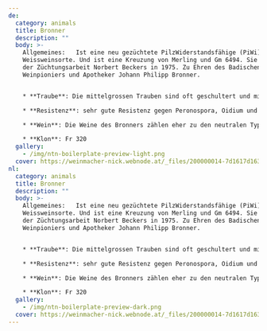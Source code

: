 ```yaml
---
de:
  category: animals
  title: Bronner
  description: ""
  body: >-
    Allgemeines:   Ist eine neu gezüchtete PilzWiderstandsfähige (PiWi)
    Weissweinsorte. Und ist eine Kreuzung von Merling und Gm 6494. Sie entstammt
    der Züchtungsarbeit Norbert Beckers in 1975. Zu Ehren des Badischen
    Weinpioniers und Apotheker Johann Philipp Bronner.


    * **Traube**: Die mittelgrossen Trauben sind oft geschultert und mittel bis stark bepackt. Das Traubengewicht liegt nicht selten um die 280-300 Gram.

    * **Resistenz**: sehr gute Resistenz gegen Peronospora, Oidium und Botrytis.

    * **Wein**: Die Weine des Bronners zählen eher zu den neutralen Typen. Sie Zeigen Ähnlichkeit zu Weissburgunder mit Aromen nach Birne, heimischer Aprikose und Quitte bei milder Säure. Gute Qualitäten zeichnen sich durch eine hohe Reife und ein Moderates Ertragsniveau aus.

    * **Klon**: Fr 320
  gallery:
    - /img/ntn-boilerplate-preview-light.png
  cover: https://weinmacher-nick.webnode.at/_files/200000014-7d1617d163/450/Solaris.jpg?ph=3633cc83ac
nl:
  category: animals
  title: Bronner
  description: ""
  body: >-
    Allgemeines:   Ist eine neu gezüchtete PilzWiderstandsfähige (PiWi)
    Weissweinsorte. Und ist eine Kreuzung von Merling und Gm 6494. Sie entstammt
    der Züchtungsarbeit Norbert Beckers in 1975. Zu Ehren des Badischen
    Weinpioniers und Apotheker Johann Philipp Bronner.


    * **Traube**: Die mittelgrossen Trauben sind oft geschultert und mittel bis stark bepackt. Das Traubengewicht liegt nicht selten um die 280-300 Gram.

    * **Resistenz**: sehr gute Resistenz gegen Peronospora, Oidium und Botrytis.

    * **Wein**: Die Weine des Bronners zählen eher zu den neutralen Typen. Sie Zeigen Ähnlichkeit zu Weissburgunder mit Aromen nach Birne, heimischer Aprikose und Quitte bei milder Säure. Gute Qualitäten zeichnen sich durch eine hohe Reife und ein Moderates Ertragsniveau aus.

    * **Klon**: Fr 320
  gallery:
    - /img/ntn-boilerplate-preview-dark.png
  cover: https://weinmacher-nick.webnode.at/_files/200000014-7d1617d163/450/Solaris.jpg?ph=3633cc83ac
---
```

